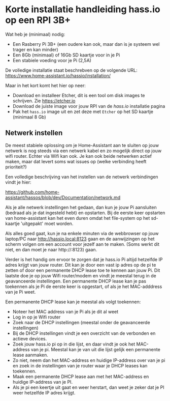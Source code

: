 # Korte installatie handleiding hass.io op een RPI 3B+

Wat heb je (minimaal) nodig:
- Een Rasberry Pi 3B+ (een oudere kan ook, maar dan is je systeem wel trager en kan minder)
- Een 8Gb (minimaal) of 16Gb SD kaartje voor in je Pi
- Een stabiele voeding voor je Pi (2,5A)

De volledige installatie staat beschrebven op de volgende URL: https://www.home-assistant.io/hassio/installation/

Maar in het kort komt het hier op neer:
- Download en installeer Etcher, dit is een tool om disk images te schrijven. Zie https://etcher.io
- Download de juiste image voor jouw RPI van de _hass.io_ installatie pagina
- Pak het `hass.io` image uit en zet deze met `Etcher` op het SD kaartje (minimaal 8 Gb)

## Netwerk instellen

De meest stabiele oplossing om je Home-Assistant aan te sluiten op jouw netwerk is nog steeds via een netwerk kabel en zo mogelijk direct op jouw wifi router.
Echter via Wifi kan ook. Je kan ook beide netwerken actief maken, maar dat levert soms wat issues op (welke verbinding heeft prioriteit?)

Een volledige beschrijving van het instellen van de netwerk verbindingen vindt je hier:

https://github.com/home-assistant/hassos/blob/dev/Documentation/network.md

Als je alle netwerk instellingen het gedaan, dan kun je jouw Pi aansluiten (bedraad als je dat ingesteld hebt) en opstarten.
Bij de eerste keer opstarten van home-assistant kan het even duren omdat het file-system op het sd-kaartje 'uitgepakt' moet worden.

Als alles goed gaat, kun je na enkele minuten via de webbrowser op jouw laptop/PC naar http://hassio.local:8123 gaan en de aanwijzingen op het scherm volgen om een account voor jezelf aan te maken.
(Soms werkt dit niet, en dan moet je naar http://<ip-adres-rpi>:8123) gaan.

Verder is het handig om ervoor te zorgen dat je hass.io Pi altijd hetzelfde IP adres krijgt van jouw router. Dit kan je door een vast ip adres op de pi te zetten of door een
permanente DHCP lease toe te kennen aan jouw Pi. Dit laatste doe je op jouw Wifi router/modem en vindt je meestal terug in de geavanceerde instellingen.
Een permanente DHCP lease kan je pas toekennen als je Pi de eerste keer is opgestart, of als je het MAC-adddress van je Pi weet.

Een permanente DHCP lease kan je meestal als volgt toekennen:
- Noteer het MAC address van je Pi als je dit al weet
- Log in op je Wifi router
- Zoek naar de DHCP instellingen (meestal onder de geavanceerde instellingen)
- Bij de DHCP instellingen vindt je een overzicht van de verbonden en actieve devices.
- Zoek jouw hass.io pi op in die lijst, en daar vindt je ook het MAC-address van je pi. Meestal kan je van uit die lijst gelijk een permanente lease aanmaken.
- Zo niet, neem dan het MAC-address en huidige IP-address over van je pi en zoek in de instellingen van je router waar je DHCP leases kan toekennen.
- Maak een permanente DHCP lease aan met het MAC-address en huidige IP-address van je PI.
- Als je pi een keertje uit gaat en weer herstart, dan weet je zeker dat je PI weer hetzelfde IP adres krijgt.

